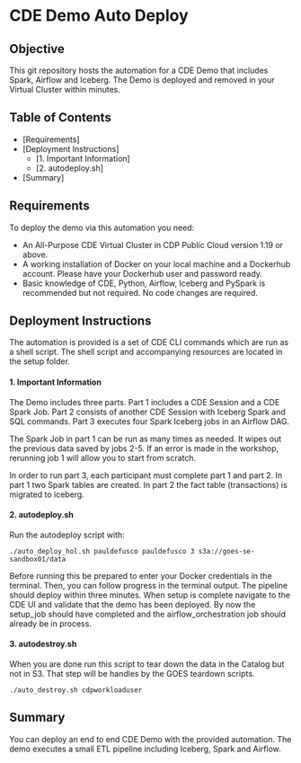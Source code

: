 # CDE Demo Auto Deploy

## Objective

This git repository hosts the automation for a CDE Demo that includes Spark, Airflow and Iceberg. The Demo is deployed and removed in your Virtual Cluster within minutes.

## Table of Contents

* [Requirements]
* [Deployment Instructions]
  * [1. Important Information]
  * [2. autodeploy.sh]
* [Summary]

## Requirements

To deploy the demo via this automation you need:

* An All-Purpose CDE Virtual Cluster in CDP Public Cloud version 1.19 or above.
* A working installation of Docker on your local machine and a Dockerhub account. Please have your Dockerhub user and password ready.
* Basic knowledge of CDE, Python, Airflow, Iceberg and PySpark is recommended but not required. No code changes are required.

## Deployment Instructions

The automation is provided is a set of CDE CLI commands which are run as a shell script. The shell script and accompanying resources are located in the setup folder.

#### 1. Important Information

The Demo includes three parts. Part 1 includes a CDE Session and a CDE Spark Job. Part 2 consists of another CDE Session with Iceberg Spark and SQL commands. Part 3 executes four Spark Iceberg jobs in an Airflow DAG.

The Spark Job in part 1 can be run as many times as needed. It wipes out the previous data saved by jobs 2-5. If an error is made in the workshop, rerunning job 1 will allow you to start from scratch.

In order to run part 3, each participant must complete part 1 and part 2. In part 1 two Spark tables are created. In part 2 the fact table (transactions) is migrated to iceberg.

#### 2. autodeploy.sh

Run the autodeploy script with:

```
./auto_deploy_hol.sh pauldefusco pauldefusco 3 s3a://goes-se-sandbox01/data
```

Before running this be prepared to enter your Docker credentials in the terminal. Then, you can follow progress in the terminal output. The pipeline should deploy within three minutes. When setup is complete navigate to the CDE UI and validate that the demo has been deployed. By now the setup_job should have completed and the airflow_orchestration job should already be in process.

#### 3. autodestroy.sh

When you are done run this script to tear down the data in the Catalog but not in S3. That step will be handles by the GOES teardown scripts.

```
./auto_destroy.sh cdpworkloaduser
```

## Summary

You can deploy an end to end CDE Demo with the provided automation. The demo executes a small ETL pipeline including Iceberg, Spark and Airflow.
